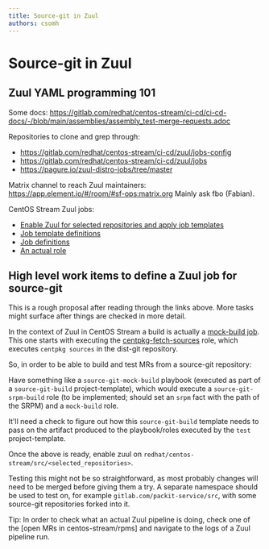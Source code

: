 ```yaml
---
title: Source-git in Zuul
authors: csomh
---
```


# Source-git in Zuul

## Zuul YAML programming 101

Some docs: https://gitlab.com/redhat/centos-stream/ci-cd/ci-cd-docs/-/blob/main/assemblies/assembly_test-merge-requests.adoc

Repositories to clone and grep through:

- https://gitlab.com/redhat/centos-stream/ci-cd/zuul/jobs-config
- https://gitlab.com/redhat/centos-stream/ci-cd/zuul/jobs
- https://pagure.io/zuul-distro-jobs/tree/master

Matrix channel to reach Zuul maintainers: https://app.element.io/#/room/#sf-ops:matrix.org
Mainly ask fbo (Fabian).

CentOS Stream Zuul jobs:

- [Enable Zuul for selected repositories and apply job templates](https://gitlab.com/redhat/centos-stream/ci-cd/zuul/jobs-config/-/blob/master/zuul.d/projects.yaml)
- [Job template definitions](https://gitlab.com/redhat/centos-stream/ci-cd/zuul/jobs/-/blob/master/zuul.d/templates.yaml)
- [Job definitions](https://gitlab.com/redhat/centos-stream/ci-cd/zuul/jobs/-/blob/master/zuul.d/jobs.yaml)
- [An actual role](https://pagure.io/zuul-distro-jobs/blob/master/f/roles/rpminspect/tasks/main.yaml)

## High level work items to define a Zuul job for source-git

This is a rough proposal after reading through the links above. More tasks
might surface after things are checked in more detail.

In the context of Zuul in CentOS Stream a build is actually a [mock-build
job]. This one starts with executing the [centpkg-fetch-sources] role, which
executes `centpkg sources` in the dist-git repository.

So, in order to be able to build and test MRs from a source-git repository:

Have something like a `source-git-mock-build` playbook (executed as part of a
`source-git-build` project-template), which would execute a
`source-git-srpm-build` role (to be implemented; should set an `srpm` fact
with the path of the SRPM) and a `mock-build` role.

It'll need a check to figure out how this `source-git-build` template needs to
pass on the artifact produced to the playbook/roles executed by the `test`
project-template.

Once the above is ready, enable zuul on
`redhat/centos-stream/src/<selected_repositories>`.

Testing this might not be so straightforward, as most probably changes will
need to be merged before giving them a try. A separate namespace should be
used to test on, for example `gitlab.com/packit-service/src`, with some
source-git repositories forked into it.

Tip: In order to check what an actual Zuul pipeline is doing, check one of the
[open MRs in centos-stream/rpms] and navigate to the logs of a Zuul pipeline
run.

[mock-build job]: https://gitlab.com/redhat/centos-stream/ci-cd/zuul/jobs/-/blob/master/zuul.d/jobs.yaml#L2
[centpkg-fetch-sources]: https://pagure.io/zuul-distro-jobs/blob/master/f/roles/centpkg-fetch-sources/tasks/main.yaml
[centos-stream/rpms]: https://gitlab.com/groups/redhat/centos-stream/rpms/-/merge_requests
